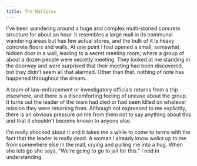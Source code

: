 ```yaml
---
title: The Mallplex
---
```


I've been wandering around a huge and complex multi-storied concrete structure for about an hour.  It resembles a large mall in its communal wandering areas but has few actual stores, and the bulk of it is heavy concrete floors and walls.  At one point I had opened a small, somewhat hidden door in a wall, leading to a secret meeting room, where a group of about a dozen people were secretly meeting.  They looked at me standing in the doorway and were surprised that their meeting had been discovered, but they didn't seem all that alarmed.  Other than that, nothing of note has happened throughout the dream.

A team of law-enforcement or investigatory officials returns from a trip elsewhere, and there is a discomforting feeling of unease about the group.  It turns out the leader of the team had died or had been killed on whatever mission they were returning from.  Although not expressed to me explicitly, there is an obvious pressure on me from them not to say anything about this and that it shouldn't become known to anyone else.

I'm really shocked about it and it takes me a while to come to terms with the fact that the leader is really dead.  A woman I already know walks up to me from somewhere else in the mall, crying and pulling me into a hug.  When she lets go she says, "We're going to go to jail for this."  I nod in understanding.

